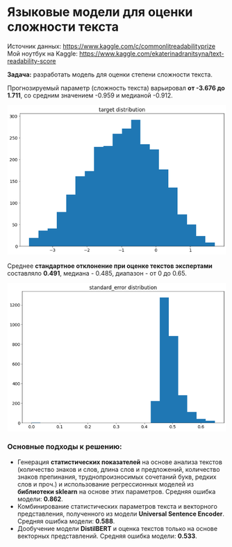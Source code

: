 # Языковые модели для оценки сложности текста

Источник данных: https://www.kaggle.com/c/commonlitreadabilityprize
Мой ноутбук на Kaggle: https://www.kaggle.com/ekaterinadranitsyna/text-readability-score

**Задача:** разработать модель для оценки степени сложности текста.

Прогнозируемый параметр (сложность текста) варьировал **от -3.676 до 1.711**, со средним значением -0.959 и медианой -0.912. 

![target_distribution.png](target_distribution.png)

Среднее **стандартное отклонение при оценке текстов экспертами** составляло **0.491**, медиана - 0.485, диапазон - от 0 до 0.65.

![std_distribution.png](std_distribution.png)

### Основные подходы к решению:
- Генерация **статистических показателей** на основе анализа текстов (количество знаков и слов, длина слов и предложений, количество знаков препинания, труднопроизносимых сочетаний букв, редких слов и проч.) и использование регрессионных моделей из **библиотеки sklearn** на основе этих параметров. Средняя ошибка модели: **0.862**.
- Комбинирование статистических параметров текста и векторного представления, полученного из модели **Universal Sentence Encoder**. Средняя ошибка модели: **0.588**.
- Дообучение модели **DistilBERT** и оценка текстов только на основе векторных представлений. Средняя ошибка модели: **0.533**.
